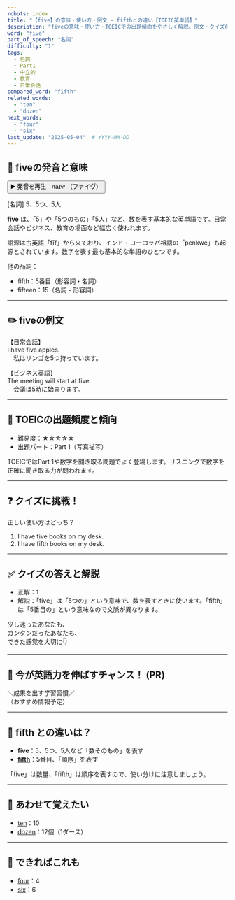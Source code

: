 ```yaml
---
robots: index
title: "【five】の意味・使い方・例文 ― fifthとの違い【TOEIC英単語】"
description: "fiveの意味・使い方・TOEICでの出題傾向をやさしく解説。例文・クイズ付きでfifthとの違いもわかりやすく学べます。"
word: "five"
part_of_speech: "名詞"
difficulty: "1"
tags:
  - 名詞
  - Part1
  - 中立的
  - 教育
  - 日常会話
compared_word: "fifth"
related_words:
  - "ten"
  - "dozen"
next_words:
  - "four"
  - "six"
last_update: "2025-05-04"  # YYYY-MM-DD
---
```


## 🔰 fiveの発音と意味

<button class="play-audio" onclick="playTTS('five')">
  <span class="play-audio-main">
    ▶️ 発音を再生　/faɪv/
  </span>
  <span class="play-audio-sub">
    （ファイヴ）
  </span>
</button>

[名詞] 5、5つ、5人

**five** は、「5」や「5つのもの」「5人」など、数を表す基本的な英単語です。日常会話やビジネス、教育の場面など幅広く使われます。

語源は古英語「fīf」から来ており、インド・ヨーロッパ祖語の「penkwe」も起源とされています。数字を表す最も基本的な単語のひとつです。

他の品詞：  
- fifth：5番目（形容詞・名詞）
- fifteen：15（名詞・形容詞）

---

## ✏️ fiveの例文

【日常会話】  
I have five apples.  
　私はリンゴを5つ持っています。

【ビジネス英語】  
The meeting will start at five.  
　会議は5時に始まります。

---

## 🎯 TOEICの出題頻度と傾向

- 難易度：★☆☆☆☆
- 出題パート：Part 1（写真描写）

TOEICではPart 1や数字を聞き取る問題でよく登場します。リスニングで数字を正確に聞き取る力が問われます。

---

## ❓ クイズに挑戦！

正しい使い方はどっち？

1. I have five books on my desk.  
2. I have fifth books on my desk.

---

## ✅ クイズの答えと解説

- 正解：**1**
- 解説：「five」は「5つの」という意味で、数を表すときに使います。「fifth」は「5番目の」という意味なので文脈が異なります。

少し迷ったあなたも、  
カンタンだったあなたも、  
できた感覚を大切に👇️

---

## 🚀 今が英語力を伸ばすチャンス！ (PR)

<div class="info-center">
＼成果を出す学習習慣／<br>  
（おすすめ情報予定）
</div>

---

## 🤔  fifth との違いは？

- **five**：5、5つ、5人など「数そのもの」を表す
- **[fifth](/word/fifth/)**：5番目、「順序」を表す

「five」は数量、「fifth」は順序を表すので、使い分けに注意しましょう。

---

## 🧩 あわせて覚えたい

- [ten](/word/ten/)：10
- [dozen](/word/dozen/)：12個（1ダース）

---

## 📖 できればこれも

- [four](/word/four/)：4
- [six](/word/six/)：6

<!-- cvid: aid13_bid26 -->
